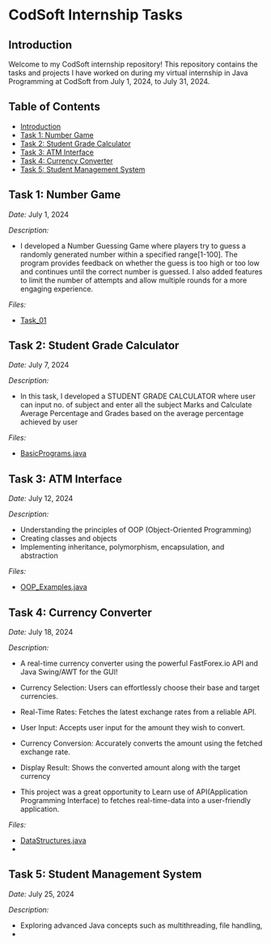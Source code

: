 # CodSoft Internship Tasks

## Introduction
Welcome to my CodSoft internship repository! This repository contains the tasks and projects I have worked on during my virtual internship in Java Programming at CodSoft from July 1, 2024, to July 31, 2024.

## Table of Contents
- [Introduction](#introduction)
- [Task 1: Number Game](#task-1-Number-Game)
- [Task 2: Student Grade Calculator](#task-2-Student-Grade-Calculator)
- [Task 3: ATM Interface](#task-3-ATM-Interface)
- [Task 4: Currency Converter](#task-4-Currency-Converter)
- [Task 5: Student Management System](#task-5-Student-Management-Systems)

## Task 1: Number Game
*Date:* July 1, 2024

*Description:* 
- I developed a Number Guessing Game where players try to guess a randomly generated number 
  within a specified range[1-100]. The program provides feedback on whether the guess is too 
  high or too low and continues until the correct number is guessed. I also added features to 
  limit the number of attempts and allow multiple rounds for a more engaging experience.

*Files:* 
- [Task_01](Task_01/Number_Game.java)

## Task 2: Student Grade Calculator
*Date:* July 7, 2024

*Description:* 
- In this task, I developed a STUDENT GRADE CALCULATOR where user can input no. of subject and 
  enter all the subject Marks and Calculate Average Percentage and Grades based on the average 
  percentage achieved by user

*Files:* 
- [BasicPrograms.java](tasks/task2/BasicPrograms.java)
## Task 3: ATM Interface
*Date:* July 12, 2024

*Description:* 
- Understanding the principles of OOP (Object-Oriented Programming)
- Creating classes and objects
- Implementing inheritance, polymorphism, encapsulation, and abstraction

*Files:* 
- [OOP_Examples.java](tasks/task3/OOP_Examples.java)

## Task 4: Currency Converter
*Date:* July 18, 2024

*Description:* 
- A real-time currency converter using the powerful FastForex.io
  API and Java Swing/AWT for the GUI!

- Currency Selection: Users can effortlessly choose their base and target currencies. 
- Real-Time Rates: Fetches the latest exchange rates from a reliable API. 
- User Input: Accepts user input for the amount they wish to convert. 
- Currency Conversion: Accurately converts the amount using the fetched exchange rate. 
- Display Result: Shows the converted amount along with the target currency 

- This project was a great opportunity to Learn use of API(Application Programming Interface) 
  to fetches real-time-data into a user-friendly application. 

*Files:* 
- [DataStructures.java](tasks/task4/DataStructures.java)
- 
## Task 5: Student Management System
*Date:* July 25, 2024

*Description:* 
- Exploring advanced Java concepts such as multithreading, file handling,
-
